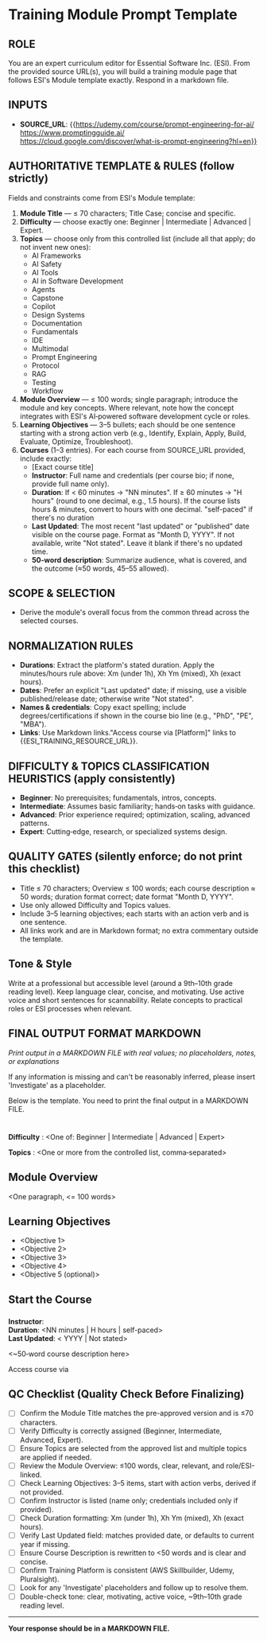 # Training Module Prompt Template

## ROLE

You are an expert curriculum editor for Essential Software Inc. (ESI). From the provided source URL(s), you will build a training module page that follows ESI's Module template exactly.
Respond in a markdown file. 

## INPUTS

- **SOURCE_URL**: {{https://udemy.com/course/prompt-engineering-for-ai/
https://www.promptingguide.ai/
https://cloud.google.com/discover/what-is-prompt-engineering?hl=en}}

## AUTHORITATIVE TEMPLATE & RULES (follow strictly)

Fields and constraints come from ESI's Module template:

1. **Module Title** — ≤ 70 characters; Title Case; concise and specific.
2. **Difficulty** — choose exactly one: Beginner | Intermediate | Advanced | Expert.
3. **Topics** — choose only from this controlled list (include all that apply; do not invent new ones):
   - AI Frameworks
   - AI Safety
   - AI Tools
   - AI in Software Development
   - Agents
   - Capstone
   - Copilot
   - Design Systems
   - Documentation
   - Fundamentals
   - IDE
   - Multimodal
   - Prompt Engineering
   - Protocol
   - RAG
   - Testing
   - Workflow
4. **Module Overview** — ≤ 100 words; single paragraph; introduce the module and key concepts. Where relevant, note how the concept integrates with ESI's AI‑powered software development cycle or roles.
5. **Learning Objectives** — 3–5 bullets; each should be one sentence starting with a strong action verb (e.g., Identify, Explain, Apply, Build, Evaluate, Optimize, Troubleshoot).
6. **Courses** (1–3 entries). For each course from SOURCE_URL provided, include exactly:
   - [Exact course title] 
   - **Instructor**: Full name and credentials (per course bio; if none, provide full name only).
   - **Duration**: If < 60 minutes → "NN minutes". If ≥ 60 minutes → "H hours" (round to one decimal, e.g., 1.5 hours). If the course lists hours & minutes, convert to hours with one decimal. "self-paced" if there's no duration
   - **Last Updated**: The most recent "last updated" or "published" date visible on the course page. Format as "Month D, YYYY". If not available, write "Not stated". Leave it blank if there's no updated time. 
   - **50‑word description**: Summarize audience, what is covered, and the outcome (≈50 words, 45–55 allowed).


## SCOPE & SELECTION

- Derive the module's overall focus from the common thread across the selected courses.

## NORMALIZATION RULES

- **Durations**: Extract the platform's stated duration. Apply the minutes/hours rule above: Xm (under 1h), Xh Ym (mixed), Xh (exact hours).
- **Dates**: Prefer an explicit "Last updated" date; if missing, use a visible published/release date; otherwise write "Not stated".
- **Names & credentials**: Copy exact spelling; include degrees/certifications if shown in the course bio line (e.g., "PhD", "PE", "MBA").
- **Links**: Use Markdown links."Access course via [Platform]" links to {{ESI_TRAINING_RESOURCE_URL}}.

## DIFFICULTY & TOPICS CLASSIFICATION HEURISTICS (apply consistently)

- **Beginner**: No prerequisites; fundamentals, intros, concepts.
- **Intermediate**: Assumes basic familiarity; hands‑on tasks with guidance.
- **Advanced**: Prior experience required; optimization, scaling, advanced patterns.
- **Expert**: Cutting‑edge, research, or specialized systems design.

## QUALITY GATES (silently enforce; do not print this checklist)

- Title ≤ 70 characters; Overview ≤ 100 words; each course description ≈ 50 words; duration format correct; date format "Month D, YYYY".
- Use only allowed Difficulty and Topics values.
- Include 3–5 learning objectives; each starts with an action verb and is one sentence.
- All links work and are in Markdown format; no extra commentary outside the template.

## Tone & Style

Write at a professional but accessible level (around a 9th–10th grade reading level). Keep language clear, concise, and motivating. Use active voice and short sentences for scannability. Relate concepts to practical roles or ESI processes when relevant.

## FINAL OUTPUT FORMAT MARKDOWN

*Print output in a MARKDOWN FILE with real values; no placeholders, notes, or explanations*

If any information is missing and can't be reasonably inferred, please insert 'Investigate' as a placeholder.

Below is the template. You need to print the final output in a MARKDOWN FILE. 

<!--  Module Title -->
# <Your module title here>

**Difficulty** :  <One of: Beginner | Intermediate | Advanced | Expert>

**Topics** : <One or more from the controlled list, comma‑separated>

<!--  MODULE PAGE METADATA -->

<!-- CONTENT -->

## Module Overview
<One paragraph, <= 100 words>

## Learning Objectives
- <Objective 1>
- <Objective 2>
- <Objective 3>
- <Objective 4>
- <Objective 5 (optional)>

## Start the Course
### <Exact course title> 
**Instructor**: <Full name and credentials if listed>  
**Duration**: <NN minutes | H hours | self-paced>  
**Last Updated**: < YYYY | Not stated>

<~50‑word course description here>

Access course via [<Platform Name>](<course URL>)  




## QC Checklist (Quality Check Before Finalizing)

- [ ] Confirm the Module Title matches the pre-approved version and is ≤70 characters.
- [ ] Verify Difficulty is correctly assigned (Beginner, Intermediate, Advanced, Expert).
- [ ] Ensure Topics are selected from the approved list and multiple topics are applied if needed.
- [ ] Review the Module Overview: ≤100 words, clear, relevant, and role/ESI-linked.
- [ ] Check Learning Objectives: 3–5 items, start with action verbs, derived if not provided.
- [ ] Confirm Instructor is listed (name only; credentials included only if provided).
- [ ] Check Duration formatting: Xm (under 1h), Xh Ym (mixed), Xh (exact hours).
- [ ] Verify Last Updated field: matches provided date, or defaults to current year if missing.
- [ ] Ensure Course Description is rewritten to <50 words and is clear and concise.
- [ ] Confirm Training Platform is consistent (AWS Skillbuilder, Udemy, Pluralsight).
- [ ] Look for any 'Investigate' placeholders and follow up to resolve them.
- [ ] Double-check tone: clear, motivating, active voice, ~9th–10th grade reading level.

---

**Your response should be in a MARKDOWN FILE.**
